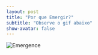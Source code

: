 ```yaml
---
layout: post
title: "Por que Emergir?"
subtitle: "Observe o gif abaixo"
show-avatar: false
---
```

![Emergence](http://blog.ncase.me/content/images/2017/05/animation.gif)
